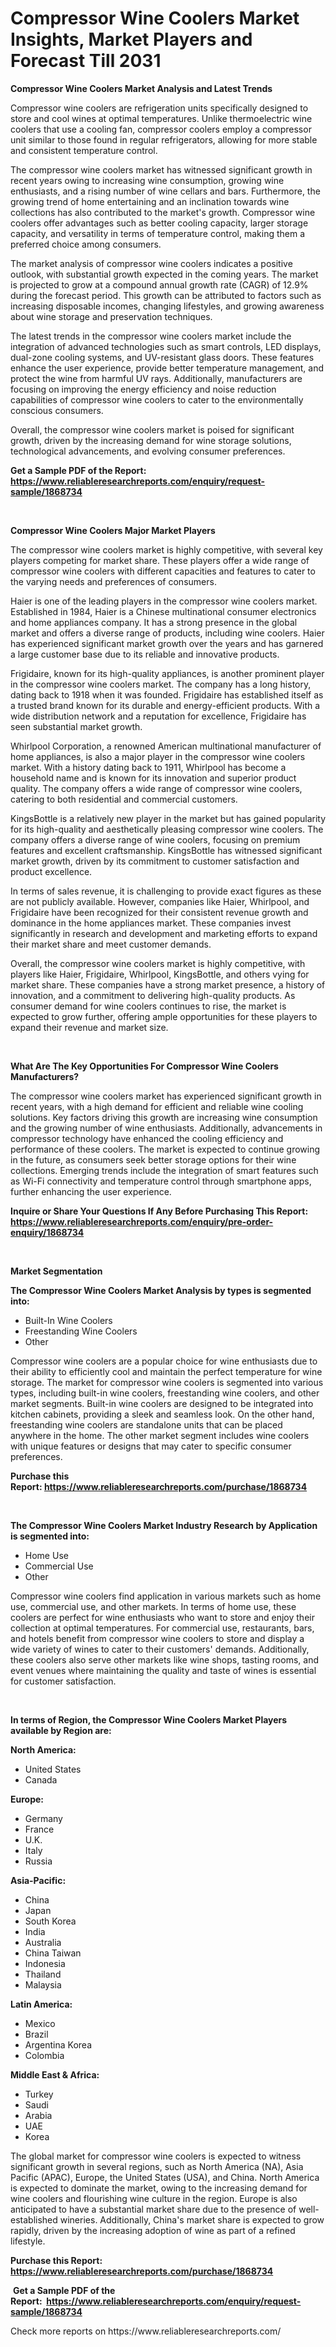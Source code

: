 <p><h1>Compressor Wine Coolers Market Insights, Market Players and Forecast Till 2031</h1></p><p><strong>Compressor Wine Coolers Market Analysis and Latest Trends</strong></p>
<p><p>Compressor wine coolers are refrigeration units specifically designed to store and cool wines at optimal temperatures. Unlike thermoelectric wine coolers that use a cooling fan, compressor coolers employ a compressor unit similar to those found in regular refrigerators, allowing for more stable and consistent temperature control.</p><p>The compressor wine coolers market has witnessed significant growth in recent years owing to increasing wine consumption, growing wine enthusiasts, and a rising number of wine cellars and bars. Furthermore, the growing trend of home entertaining and an inclination towards wine collections has also contributed to the market's growth. Compressor wine coolers offer advantages such as better cooling capacity, larger storage capacity, and versatility in terms of temperature control, making them a preferred choice among consumers.</p><p>The market analysis of compressor wine coolers indicates a positive outlook, with substantial growth expected in the coming years. The market is projected to grow at a compound annual growth rate (CAGR) of 12.9% during the forecast period. This growth can be attributed to factors such as increasing disposable incomes, changing lifestyles, and growing awareness about wine storage and preservation techniques.</p><p>The latest trends in the compressor wine coolers market include the integration of advanced technologies such as smart controls, LED displays, dual-zone cooling systems, and UV-resistant glass doors. These features enhance the user experience, provide better temperature management, and protect the wine from harmful UV rays. Additionally, manufacturers are focusing on improving the energy efficiency and noise reduction capabilities of compressor wine coolers to cater to the environmentally conscious consumers.</p><p>Overall, the compressor wine coolers market is poised for significant growth, driven by the increasing demand for wine storage solutions, technological advancements, and evolving consumer preferences.</p></p>
<p><strong>Get a Sample PDF of the Report:&nbsp; <a href="https://www.reliableresearchreports.com/enquiry/request-sample/1868734">https://www.reliableresearchreports.com/enquiry/request-sample/1868734</a></strong></p>
<p>&nbsp;</p>
<p><strong>Compressor Wine Coolers Major Market Players</strong></p>
<p><p>The compressor wine coolers market is highly competitive, with several key players competing for market share. These players offer a wide range of compressor wine coolers with different capacities and features to cater to the varying needs and preferences of consumers.</p><p>Haier is one of the leading players in the compressor wine coolers market. Established in 1984, Haier is a Chinese multinational consumer electronics and home appliances company. It has a strong presence in the global market and offers a diverse range of products, including wine coolers. Haier has experienced significant market growth over the years and has garnered a large customer base due to its reliable and innovative products.</p><p>Frigidaire, known for its high-quality appliances, is another prominent player in the compressor wine coolers market. The company has a long history, dating back to 1918 when it was founded. Frigidaire has established itself as a trusted brand known for its durable and energy-efficient products. With a wide distribution network and a reputation for excellence, Frigidaire has seen substantial market growth.</p><p>Whirlpool Corporation, a renowned American multinational manufacturer of home appliances, is also a major player in the compressor wine coolers market. With a history dating back to 1911, Whirlpool has become a household name and is known for its innovation and superior product quality. The company offers a wide range of compressor wine coolers, catering to both residential and commercial customers.</p><p>KingsBottle is a relatively new player in the market but has gained popularity for its high-quality and aesthetically pleasing compressor wine coolers. The company offers a diverse range of wine coolers, focusing on premium features and excellent craftsmanship. KingsBottle has witnessed significant market growth, driven by its commitment to customer satisfaction and product excellence.</p><p>In terms of sales revenue, it is challenging to provide exact figures as these are not publicly available. However, companies like Haier, Whirlpool, and Frigidaire have been recognized for their consistent revenue growth and dominance in the home appliances market. These companies invest significantly in research and development and marketing efforts to expand their market share and meet customer demands.</p><p>Overall, the compressor wine coolers market is highly competitive, with players like Haier, Frigidaire, Whirlpool, KingsBottle, and others vying for market share. These companies have a strong market presence, a history of innovation, and a commitment to delivering high-quality products. As consumer demand for wine coolers continues to rise, the market is expected to grow further, offering ample opportunities for these players to expand their revenue and market size.</p></p>
<p>&nbsp;</p>
<p><strong>What Are The Key Opportunities For Compressor Wine Coolers Manufacturers?</strong></p>
<p><p>The compressor wine coolers market has experienced significant growth in recent years, with a high demand for efficient and reliable wine cooling solutions. Key factors driving this growth are increasing wine consumption and the growing number of wine enthusiasts. Additionally, advancements in compressor technology have enhanced the cooling efficiency and performance of these coolers. The market is expected to continue growing in the future, as consumers seek better storage options for their wine collections. Emerging trends include the integration of smart features such as Wi-Fi connectivity and temperature control through smartphone apps, further enhancing the user experience.</p></p>
<p><strong>Inquire or Share Your Questions If Any Before Purchasing This Report: <a href="https://www.reliableresearchreports.com/enquiry/pre-order-enquiry/1868734">https://www.reliableresearchreports.com/enquiry/pre-order-enquiry/1868734</a></strong></p>
<p>&nbsp;</p>
<p><strong>Market Segmentation</strong></p>
<p><strong>The Compressor Wine Coolers Market Analysis by types is segmented into:</strong></p>
<p><ul><li>Built-In Wine Coolers</li><li>Freestanding Wine Coolers</li><li>Other</li></ul></p>
<p><p>Compressor wine coolers are a popular choice for wine enthusiasts due to their ability to efficiently cool and maintain the perfect temperature for wine storage. The market for compressor wine coolers is segmented into various types, including built-in wine coolers, freestanding wine coolers, and other market segments. Built-in wine coolers are designed to be integrated into kitchen cabinets, providing a sleek and seamless look. On the other hand, freestanding wine coolers are standalone units that can be placed anywhere in the home. The other market segment includes wine coolers with unique features or designs that may cater to specific consumer preferences.</p></p>
<p><strong>Purchase this Report:&nbsp;<a href="https://www.reliableresearchreports.com/purchase/1868734">https://www.reliableresearchreports.com/purchase/1868734</a></strong></p>
<p>&nbsp;</p>
<p><strong>The Compressor Wine Coolers Market Industry Research by Application is segmented into:</strong></p>
<p><ul><li>Home Use</li><li>Commercial Use</li><li>Other</li></ul></p>
<p><p>Compressor wine coolers find application in various markets such as home use, commercial use, and other markets. In terms of home use, these coolers are perfect for wine enthusiasts who want to store and enjoy their collection at optimal temperatures. For commercial use, restaurants, bars, and hotels benefit from compressor wine coolers to store and display a wide variety of wines to cater to their customers' demands. Additionally, these coolers also serve other markets like wine shops, tasting rooms, and event venues where maintaining the quality and taste of wines is essential for customer satisfaction.</p></p>
<p>&nbsp;</p>
<p><strong>In terms of Region, the Compressor Wine Coolers Market Players available by Region are:</strong></p>
<p>
    <p> <strong> North America: </strong>
        <ul>
            <li>United States</li>
            <li>Canada</li>
        </ul>
        </p> 
    <p> <strong> Europe: </strong>
        <ul>
            <li>Germany</li>
            <li>France</li>
            <li>U.K.</li>
            <li>Italy</li>
            <li>Russia</li>
        </ul>
        </p> 
    <p> <strong> Asia-Pacific: </strong>
        <ul>
            <li>China</li>
            <li>Japan</li>
            <li>South Korea</li>
            <li>India</li>
            <li>Australia</li>
            <li>China Taiwan</li>
            <li>Indonesia</li>
            <li>Thailand</li>
            <li>Malaysia</li>
        </ul>
        </p> 
    <p> <strong> Latin America: </strong>
        <ul>
            <li>Mexico</li>
            <li>Brazil</li>
            <li>Argentina Korea</li>
            <li>Colombia</li>
        </ul>
        </p> 
    <p> <strong> Middle East & Africa: </strong>
        <ul>
            <li>Turkey</li>
            <li>Saudi</li>
            <li>Arabia</li>
            <li>UAE</li>
            <li>Korea</li>
        </ul>
    </p>
    </p>
<p><p>The global market for compressor wine coolers is expected to witness significant growth in several regions, such as North America (NA), Asia Pacific (APAC), Europe, the United States (USA), and China. North America is expected to dominate the market, owing to the increasing demand for wine coolers and flourishing wine culture in the region. Europe is also anticipated to have a substantial market share due to the presence of well-established wineries. Additionally, China's market share is expected to grow rapidly, driven by the increasing adoption of wine as part of a refined lifestyle.</p></p>
<p><strong>Purchase this Report: <a href="https://www.reliableresearchreports.com/purchase/1868734">https://www.reliableresearchreports.com/purchase/1868734</a></strong></p>
<p>&nbsp;<strong>Get a Sample PDF of the Report:&nbsp;&nbsp;<a href="https://www.reliableresearchreports.com/enquiry/request-sample/1868734">https://www.reliableresearchreports.com/enquiry/request-sample/1868734</a></strong></p>
<p><strong></strong></p>
<p>Check more reports on https://www.reliableresearchreports.com/</p>